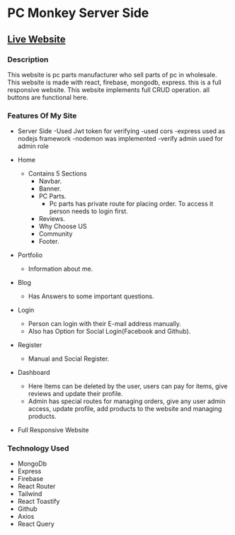 # PC Monkey Server Side

## [Live Website](https://pc-monkey.web.app/)

### Description
 This website is pc parts manufacturer who sell parts of pc in wholesale. This website is made with react, firebase, mongodb, express. this is a full responsive website. This website implements full CRUD operation. all buttons are functional here.

### Features Of My Site
- Server Side
 -Used Jwt token for verifying
 -used cors
 -express used as nodejs framework
 -nodemon was implemented
 -verify admin used for admin role

- Home
  - Contains 5 Sections
    - Navbar.
    - Banner.
    - PC Parts.
      - Pc parts has private route for placing order. To access it person needs to login first.
    - Reviews.
    - Why Choose US
    - Community  
    - Footer.
- Portfolio
  - Information about me.
- Blog
  - Has Answers to some important questions.
- Login
  - Person can login with their E-mail address manually.
  - Also has Option for Social Login(Facebook and Github).
- Register
  - Manual and Social Register.
- Dashboard
   - Here Items can be deleted by the user, users can pay for items, give reviews and update their profile.
   - Admin has special routes for managing orders, give any user admin access, update profile, add products to the website and managing products.
- Full Responsive Website

### Technology Used
- MongoDb
- Express
- Firebase
- React Router
- Tailwind
- React Toastify
- Github
- Axios
- React Query